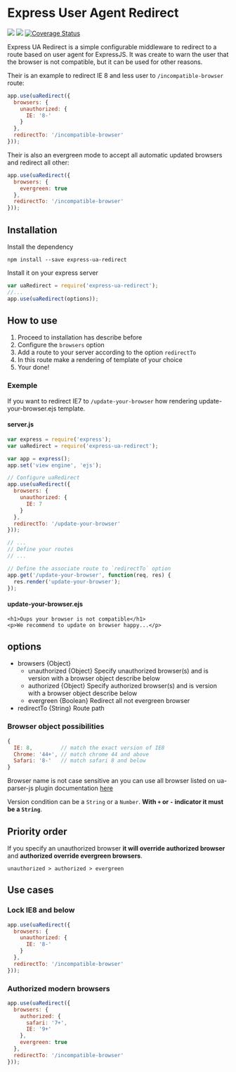# Express User Agent Redirect

![](https://travis-ci.org/world-gaming-fed/express-ua-redirect.svg?branch=master)
![](https://david-dm.org/world-gaming-fed/express-ua-redirect.svg)
[![Coverage Status](https://coveralls.io/repos/world-gaming-fed/express-ua-redirect/badge.svg?branch=master&service=github)](https://coveralls.io/github/world-gaming-fed/express-ua-redirect?branch=master)

Express UA Redirect is a simple configurable middleware to redirect to a route based on user agent for ExpressJS.
It was create to warn the user that the browser is not compatible, but it can be used for other reasons.

Their is an example to redirect IE 8 and less user to `/incompatible-browser` route:
```js
app.use(uaRedirect({
  browsers: {
    unauthorized: {
      IE: '8-'
    }
  },
  redirectTo: '/incompatible-browser'
}));
```

Their is also an evergreen mode to accept all automatic updated browsers and redirect all other:
```js
app.use(uaRedirect({
  browsers: {
    evergreen: true
  },
  redirectTo: '/incompatible-browser'
}));
```

## Installation

Install the dependency
```shell
npm install --save express-ua-redirect
```

Install it on your express server
```js
var uaRedirect = require('express-ua-redirect');
//...
app.use(uaRedirect(options));
```

## How to use

1. Proceed to installation has describe before
2. Configure the `browsers` option
3. Add a route to your server according to the option `redirectTo`
4. In this route make a rendering of template of your choice
5. Your done!

### Exemple

If you want to redirect IE7 to `/update-your-browser` how rendering update-your-browser.ejs template.

#### server.js
```js
var express = require('express');
var uaRedirect = require('express-ua-redirect');

var app = express();
app.set('view engine', 'ejs');

// Configure uaRedirect
app.use(uaRedirect({
  browsers: {
    unauthorized: {
      IE: 7
    }
  },
  redirectTo: '/update-your-browser'
}));

// ...
// Define your routes
// ...

// Define the associate route to `redirectTo` option
app.get('/update-your-browser', function(req, res) {
  res.render('update-your-browser');
});
```

#### update-your-browser.ejs
```ejs
<h1>Oups your browser is not compatible</h1>
<p>We recommend to update on browser happy...</p>
```

## options

- browsers {Object}
  - unauthorized {Object} Specify unauthorized browser(s) and is version with a browser object describe below
  - authorized {Object} Specify authorized browser(s) and is version with a browser object describe below
  - evergreen {Boolean} Redirect all not evergreen browser
- redirectTo {String} Route path

### Browser object possibilities

```js
{
  IE: 8,         // match the exact version of IE8
  Chrome: '44+', // match chrome 44 and above
  Safari: '8-'   // match safari 8 and below
}
```
Browser name is not case sensitive an you can use all browser listed on ua-parser-js plugin documentation [here](https://github.com/faisalman/ua-parser-js#methods)

Version condition can be a `String` or a `Number`. __With `+` or `-` indicator it must be a `String`__.

## Priority order
If you specify an unauthorized browser __it will override authorized browser__ and __authorized override evergreen browsers__.

    unauthorized > authorized > evergreen

## Use cases

### Lock IE8 and below
```js
app.use(uaRedirect({
  browsers: {
    unauthorized: {
      IE: '8-'
    }
  },
  redirectTo: '/incompatible-browser'
}));
```

### Authorized modern browsers
```js
app.use(uaRedirect({
  browsers: {
    authorized: {
      safari: '7+',
      IE: '9+'
    },
    evergreen: true
  },
  redirectTo: '/incompatible-browser'
}));
```
